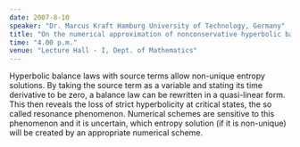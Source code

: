 ```yaml
---
date: 2007-8-10
speaker: "Dr. Marcus Kraft Hamburg University of Technology, Germany"
title: "On the numerical approximation of nonconservative hyperbolic balance laws"
time: "4.00 p.m." 
venue: "Lecture Hall - I, Dept. of Mathematics"
---
```

Hyperbolic balance laws with source terms allow non-unique entropy solutions. By taking the source term as a variable and stating its time derivative to be zero, a balance law can be rewritten in a quasi-linear form. This then reveals the loss of strict hyperbolicity at critical states, the so called resonance phenomenon. Numerical schemes are sensitive to this phenomenon and it is uncertain, which entropy solution (if it is non-unique) will be created by an appropriate numerical scheme.
